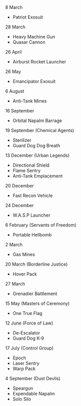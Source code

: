 
8 March
- Patriot Exosuit

28 March
- Heavy Machine Gun
- Quasar Cannon

26 April
- Airburst Rocket Launcher

26 May
- Emancipator Exosuit

6 August
- Anti-Tank Mines

16 September
- Orbital Napalm Barrage

19 September (Chemical Agents)
- Sterilizer
- Guard Dog Dog Breath

13 December (Urban Legends)
- Directional Shield
- Flame Sentry
- Anti-Tank Emplacement

20 December
- Fast Recon Vehicle

24 December
- W.A.S.P Launcher

6 February (Servants of Freedom)
- Portable Hellbomb

2 March
- Gas Mines

20 March (Borderline Justice)
- Hover Pack

27 March
- Grenadier Battlement

15 May (Masters of Ceremony)
- One True Flag

12 June (Force of Law)
- De-Escalator
- Guard Dog K-9

17 July (Control Group)
- Epoch
- Laser Sentry
- Warp Pack

4 September (Dust Devils)
- Speargun
- Expendable Napalm
- Solo Silo